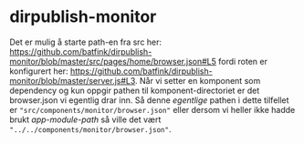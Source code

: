 # dirpublish-monitor

Det er mulig å starte path-en fra src her: https://github.com/batfink/dirpublish-monitor/blob/master/src/pages/home/browser.json#L5 fordi roten er konfigurert her: https://github.com/batfink/dirpublish-monitor/blob/master/server.js#L3. Når vi setter en komponent som dependency og kun oppgir pathen til komponent-directoriet er det browser.json vi egentlig drar inn. Så denne _egentlige_ pathen i dette tilfellet er `"src/components/monitor/browser.json"` eller dersom vi heller ikke hadde brukt *app-module-path* så ville det vært `"../../components/monitor/browser.json"`.



